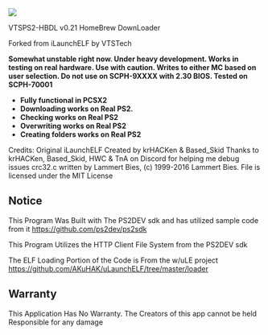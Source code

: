 <img src="https://i.gyazo.com/c27edd9c8763bc89c90da2caa2def48b.png">

VTSPS2-HBDL v0.21
HomeBrew DownLoader

Forked from iLaunchELF by VTSTech

<b>Somewhat unstable right now. Under heavy development. Works in testing on real hardware. Use with caution. Writes to either MC based on user selection.
Do not use on SCPH-9XXXX with 2.30 BIOS. Tested on SCPH-70001

* Fully functional in PCSX2
* Downloading works on Real PS2.
* Checking works on Real PS2
* Overwriting works on Real PS2
* Creating folders works on Real PS2</b>

Credits:
Original iLaunchELF Created by krHACKen & Based_Skid
Thanks to krHACKen, Based_Skid, HWC & TnA on Discord for helping me debug issues
crc32.c written by Lammert Bies, (c) 1999-2016 Lammert Bies. File is licensed under the MIT License

## Notice
This Program Was Built with The PS2DEV sdk and has utilized sample code from it https://github.com/ps2dev/ps2sdk

This Program Utilizes the HTTP Client File System from the PS2DEV sdk

The ELF Loading Portion of the Code is From the w/uLE project https://github.com/AKuHAK/uLaunchELF/tree/master/loader


## Warranty
This Application Has No Warranty. The Creators of this app cannot be held Responsible for any damage
